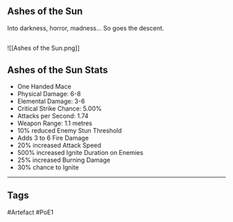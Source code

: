 ## Ashes of the Sun
Into darkness, horror, madness...
So goes the descent.
##
![[Ashes of the Sun.png]]
## Ashes of the Sun Stats
- One Handed Mace
- Physical Damage: 6-8
- Elemental Damage: 3-6
- Critical Strike Chance: 5.00%
- Attacks per Second: 1.74
- Weapon Range: 1.1 metres
- 10% reduced Enemy Stun Threshold
- Adds 3 to 6 Fire Damage
- 20% increased Attack Speed
- 500% increased Ignite Duration on Enemies
- 25% increased Burning Damage
- 30% chance to Ignite


---
## Tags
#Artefact
#PoE1